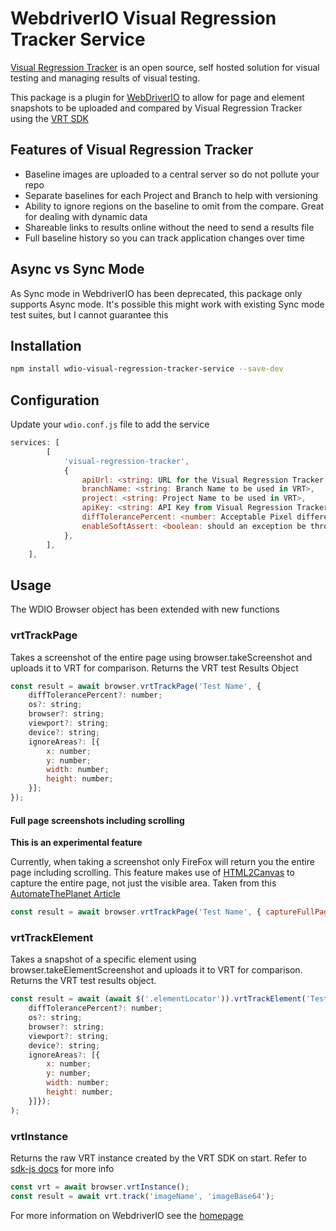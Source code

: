 # WebdriverIO Visual Regression Tracker Service

[Visual Regression Tracker](https://github.com/Visual-Regression-Tracker/Visual-Regression-Tracker) is an open source, self hosted solution for visual testing and managing results of visual testing.

This package is a plugin for [WebDriverIO](https://webdriver.io/) to allow for page and element snapshots to be uploaded and compared by Visual Regression Tracker using the [VRT SDK](https://github.com/Visual-Regression-Tracker/sdk-js)

## Features of Visual Regression Tracker

* Baseline images are uploaded to a central server so do not pollute your repo
* Separate baselines for each Project and Branch to help with versioning
* Ability to ignore regions on the baseline to omit from the compare.  Great for dealing with dynamic data
* Shareable links to results online without the need to send a results file
* Full baseline history so you can track application changes over time

## Async vs Sync Mode

As Sync mode in WebdriverIO has been deprecated, this package only supports Async mode.  It's possible this might work with existing Sync mode test suites, but I cannot guarantee this

## Installation

```bash
npm install wdio-visual-regression-tracker-service --save-dev
```

## Configuration

Update your `wdio.conf.js` file to add the service

```js
services: [
        [
            'visual-regression-tracker',
            {
                apiUrl: <string: URL for the Visual Regression Tracker API (Not the UI)>,
                branchName: <string: Branch Name to be used in VRT>,
                project: <string: Project Name to be used in VRT>,
                apiKey: <string: API Key from Visual Regression Tracker>,
                diffTolerancePercent: <number: Acceptable Pixel difference percentage>,
                enableSoftAssert: <boolean: should an exception be thrown when an image compare fails>,
            },
        ],
    ],
```

## Usage

The WDIO Browser object has been extended with new functions

### vrtTrackPage

Takes a screenshot of the entire page using browser.takeScreenshot and uploads it to VRT for comparison.  Returns the VRT test Results Object

```js
const result = await browser.vrtTrackPage('Test Name', {
    diffTolerancePercent?: number;
    os?: string;
    browser?: string;
    viewport?: string;
    device?: string;
    ignoreAreas?: [{
        x: number;
        y: number;
        width: number;
        height: number;
    }];
});
```

#### Full page screenshots including scrolling

**This is an experimental feature**

Currently, when taking a screenshot only FireFox will return you the entire page including scrolling.  This feature makes use of [HTML2Canvas](https://html2canvas.hertzen.com/) to capture the entire page, not just the visible area.  Taken from this [AutomateThePlanet Article](https://www.automatetheplanet.com/full-page-screenshots-webdriver-html2canvas/)

```js
const result = await browser.vrtTrackPage('Test Name', { captureFullPage: true });
```

### vrtTrackElement

Takes a snapshot of a specific element using browser.takeElementScreenshot and uploads it to VRT for comparison.  Returns the VRT test results object.

```js
const result = await (await $('.elementLocator')).vrtTrackElement('Test Name', {
    diffTolerancePercent?: number;
    os?: string;
    browser?: string;
    viewport?: string;
    device?: string;
    ignoreAreas?: [{
        x: number;
        y: number;
        width: number;
        height: number;
    }]});
);
```
### vrtInstance

Returns the raw VRT instance created by the VRT SDK on start.  Refer to [sdk-js docs](https://github.com/Visual-Regression-Tracker/sdk-js) for more info

```js
const vrt = await browser.vrtInstance();
const result = await vrt.track('imageName', 'imageBase64');
```

For more information on WebdriverIO see the [homepage](https://webdriver.io)
